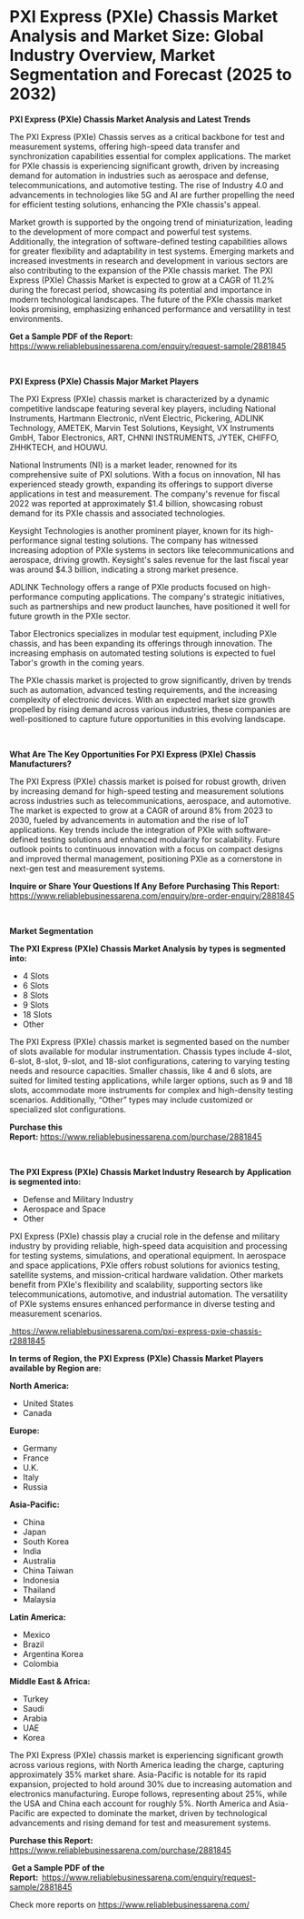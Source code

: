 <p><h1>PXI Express (PXIe) Chassis Market Analysis and Market Size: Global Industry Overview, Market Segmentation and Forecast (2025 to 2032)</h1></p><p><strong>PXI Express (PXIe) Chassis Market Analysis and Latest Trends</strong></p>
<p><p>The PXI Express (PXIe) Chassis serves as a critical backbone for test and measurement systems, offering high-speed data transfer and synchronization capabilities essential for complex applications. The market for PXIe chassis is experiencing significant growth, driven by increasing demand for automation in industries such as aerospace and defense, telecommunications, and automotive testing. The rise of Industry 4.0 and advancements in technologies like 5G and AI are further propelling the need for efficient testing solutions, enhancing the PXIe chassis's appeal.</p><p>Market growth is supported by the ongoing trend of miniaturization, leading to the development of more compact and powerful test systems. Additionally, the integration of software-defined testing capabilities allows for greater flexibility and adaptability in test systems. Emerging markets and increased investments in research and development in various sectors are also contributing to the expansion of the PXIe chassis market. The PXI Express (PXIe) Chassis Market is expected to grow at a CAGR of 11.2% during the forecast period, showcasing its potential and importance in modern technological landscapes. The future of the PXIe chassis market looks promising, emphasizing enhanced performance and versatility in test environments.</p></p>
<p><strong>Get a Sample PDF of the Report:&nbsp;</strong> <a href="https://www.reliablebusinessarena.com/enquiry/request-sample/2881845?utm_campaign=2137&utm_medium=2&utm_source=Github&utm_content=ia&utm_term=12032025&utm_id=pxi-express-pxie-chassis">https://www.reliablebusinessarena.com/enquiry/request-sample/2881845</a></p>
<p>&nbsp;</p>
<p><strong>PXI Express (PXIe) Chassis Major Market Players</strong></p>
<p><p>The PXI Express (PXIe) chassis market is characterized by a dynamic competitive landscape featuring several key players, including National Instruments, Hartmann Electronic, nVent Electric, Pickering, ADLINK Technology, AMETEK, Marvin Test Solutions, Keysight, VX Instruments GmbH, Tabor Electronics, ART, CHNNI INSTRUMENTS, JYTEK, CHIFFO, ZHHKTECH, and HOUWU.</p><p>National Instruments (NI) is a market leader, renowned for its comprehensive suite of PXI solutions. With a focus on innovation, NI has experienced steady growth, expanding its offerings to support diverse applications in test and measurement. The company's revenue for fiscal 2022 was reported at approximately $1.4 billion, showcasing robust demand for its PXIe chassis and associated technologies.</p><p>Keysight Technologies is another prominent player, known for its high-performance signal testing solutions. The company has witnessed increasing adoption of PXIe systems in sectors like telecommunications and aerospace, driving growth. Keysight's sales revenue for the last fiscal year was around $4.3 billion, indicating a strong market presence.</p><p>ADLINK Technology offers a range of PXIe products focused on high-performance computing applications. The company's strategic initiatives, such as partnerships and new product launches, have positioned it well for future growth in the PXIe sector.</p><p>Tabor Electronics specializes in modular test equipment, including PXIe chassis, and has been expanding its offerings through innovation. The increasing emphasis on automated testing solutions is expected to fuel Tabor's growth in the coming years.</p><p>The PXIe chassis market is projected to grow significantly, driven by trends such as automation, advanced testing requirements, and the increasing complexity of electronic devices. With an expected market size growth propelled by rising demand across various industries, these companies are well-positioned to capture future opportunities in this evolving landscape.</p></p>
<p>&nbsp;</p>
<p><strong>What Are The Key Opportunities For PXI Express (PXIe) Chassis Manufacturers?</strong></p>
<p><p>The PXI Express (PXIe) chassis market is poised for robust growth, driven by increasing demand for high-speed testing and measurement solutions across industries such as telecommunications, aerospace, and automotive. The market is expected to grow at a CAGR of around 8% from 2023 to 2030, fueled by advancements in automation and the rise of IoT applications. Key trends include the integration of PXIe with software-defined testing solutions and enhanced modularity for scalability. Future outlook points to continuous innovation with a focus on compact designs and improved thermal management, positioning PXIe as a cornerstone in next-gen test and measurement systems.</p></p>
<p><strong>Inquire or Share Your Questions If Any Before Purchasing This Report:</strong> <a href="https://www.reliablebusinessarena.com/enquiry/pre-order-enquiry/2881845?utm_campaign=2137&utm_medium=2&utm_source=Github&utm_content=ia&utm_term=12032025&utm_id=pxi-express-pxie-chassis">https://www.reliablebusinessarena.com/enquiry/pre-order-enquiry/2881845</a></p>
<p>&nbsp;</p>
<p><strong>Market Segmentation</strong></p>
<p><strong>The PXI Express (PXIe) Chassis Market Analysis by types is segmented into:</strong></p>
<p><ul><li>4 Slots</li><li>6 Slots</li><li>8 Slots</li><li>9 Slots</li><li>18 Slots</li><li>Other</li></ul></p>
<p><p>The PXI Express (PXIe) chassis market is segmented based on the number of slots available for modular instrumentation. Chassis types include 4-slot, 6-slot, 8-slot, 9-slot, and 18-slot configurations, catering to varying testing needs and resource capacities. Smaller chassis, like 4 and 6 slots, are suited for limited testing applications, while larger options, such as 9 and 18 slots, accommodate more instruments for complex and high-density testing scenarios. Additionally, “Other” types may include customized or specialized slot configurations.</p></p>
<p><strong>Purchase this Report:&nbsp;</strong><a href="https://www.reliablebusinessarena.com/purchase/2881845?utm_campaign=2137&utm_medium=2&utm_source=Github&utm_content=ia&utm_term=12032025&utm_id=pxi-express-pxie-chassis">https://www.reliablebusinessarena.com/purchase/2881845</a></p>
<p>&nbsp;</p>
<p><strong>The PXI Express (PXIe) Chassis Market Industry Research by Application is segmented into:</strong></p>
<p><ul><li>Defense and Military Industry</li><li>Aerospace and Space</li><li>Other</li></ul></p>
<p><p>PXI Express (PXIe) chassis play a crucial role in the defense and military industry by providing reliable, high-speed data acquisition and processing for testing systems, simulations, and operational equipment. In aerospace and space applications, PXIe offers robust solutions for avionics testing, satellite systems, and mission-critical hardware validation. Other markets benefit from PXIe's flexibility and scalability, supporting sectors like telecommunications, automotive, and industrial automation. The versatility of PXIe systems ensures enhanced performance in diverse testing and measurement scenarios.</p></p>
<p><a href="https://www.reliablebusinessarena.com/pxi-express-pxie-chassis-r2881845?utm_campaign=2137&utm_medium=2&utm_source=Github&utm_content=ia&utm_term=12032025&utm_id=pxi-express-pxie-chassis">&nbsp;https://www.reliablebusinessarena.com/pxi-express-pxie-chassis-r2881845</a></p>
<p><strong>In terms of Region, the PXI Express (PXIe) Chassis Market Players available by Region are:</strong></p>
<p>
    <p> <strong> North America: </strong>
        <ul>
            <li>United States</li>
            <li>Canada</li>
        </ul>
        </p> 
    <p> <strong> Europe: </strong>
        <ul>
            <li>Germany</li>
            <li>France</li>
            <li>U.K.</li>
            <li>Italy</li>
            <li>Russia</li>
        </ul>
        </p> 
    <p> <strong> Asia-Pacific: </strong>
        <ul>
            <li>China</li>
            <li>Japan</li>
            <li>South Korea</li>
            <li>India</li>
            <li>Australia</li>
            <li>China Taiwan</li>
            <li>Indonesia</li>
            <li>Thailand</li>
            <li>Malaysia</li>
        </ul>
        </p> 
    <p> <strong> Latin America: </strong>
        <ul>
            <li>Mexico</li>
            <li>Brazil</li>
            <li>Argentina Korea</li>
            <li>Colombia</li>
        </ul>
        </p> 
    <p> <strong> Middle East & Africa: </strong>
        <ul>
            <li>Turkey</li>
            <li>Saudi</li>
            <li>Arabia</li>
            <li>UAE</li>
            <li>Korea</li>
        </ul>
    </p>
    </p>
<p><p>The PXI Express (PXIe) chassis market is experiencing significant growth across various regions, with North America leading the charge, capturing approximately 35% market share. Asia-Pacific is notable for its rapid expansion, projected to hold around 30% due to increasing automation and electronics manufacturing. Europe follows, representing about 25%, while the USA and China each account for roughly 5%. North America and Asia-Pacific are expected to dominate the market, driven by technological advancements and rising demand for test and measurement systems.</p></p>
<p><strong>Purchase this Report: </strong><a href="https://www.reliablebusinessarena.com/purchase/2881845?utm_campaign=2137&utm_medium=2&utm_source=Github&utm_content=ia&utm_term=12032025&utm_id=pxi-express-pxie-chassis">https://www.reliablebusinessarena.com/purchase/2881845</a></p>
<p>&nbsp;<strong>Get a Sample PDF of the Report:&nbsp;&nbsp;</strong><a href="https://www.reliablebusinessarena.com/enquiry/request-sample/2881845?utm_campaign=2137&utm_medium=2&utm_source=Github&utm_content=ia&utm_term=12032025&utm_id=pxi-express-pxie-chassis">https://www.reliablebusinessarena.com/enquiry/request-sample/2881845</a></p>
<p><strong></strong></p>
<p>Check more reports on <a href="https://www.reliablebusinessarena.com/?utm_campaign=2137&utm_medium=2&utm_source=Github&utm_content=ia&utm_term=12032025&utm_id=pxi-express-pxie-chassis">https://www.reliablebusinessarena.com/</a></p>